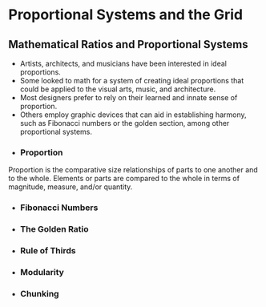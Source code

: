 # Proportional Systems and the Grid
## Mathematical Ratios and Proportional Systems
- Artists, architects, and musicians have been interested in ideal proportions. 
- Some looked to math for a system of creating ideal proportions that could be applied to the visual arts, music, and architecture.
- Most designers prefer to rely on their learned and innate sense
of proportion. 
- Others employ graphic devices that can aid in establishing harmony, such as Fibonacci numbers or the golden section, among other proportional systems.
- ### Proportion
Proportion is the comparative size relationships of parts to
one another and to the whole. Elements or parts are compared
to the whole in terms of magnitude, measure, and/or quantity.
- ### Fibonacci Numbers
- ### The Golden Ratio
- ### Rule of Thirds
- ### Modularity
- ### Chunking